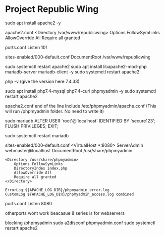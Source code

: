 # Project Republic Wing

sudo apt install apache2 -y

apache2.conf
<Directory /var/www/republicwing>
        Options FollowSymLinks
        AllowOverride All
        Require all granted
</Directory>

ports.conf
Listen 101

sites-enabled/000-default.conf
DocumentRoot /var/www/republicwing

sudo systemctl restart apache2
sudo apt install libapache2-mod-php mariadb-server mariadb-client -y
sudo systemctl restart apache2

php -v (give the version here 7.4.33)

sudo apt install php7.4-mysql php7.4-curl phpmyadmin -y
sudo systemctl restart apache2

apache2.conf
end of the line
Include /etc/phpmyadmin/apache.conf (This will run /phpmyadmin folder. No need to write it)

sudo mariadb
ALTER USER 'root'@'localhost' IDENTIFIED BY 'secure123';
FLUSH PRIVILEGES;
EXIT;

sudo systemctl restart mariadb

sites-enabled/000-default.conf
<VirtualHost *:8080>
    ServerAdmin webmaster@localhost
    DocumentRoot /usr/share/phpmyadmin

    <Directory /usr/share/phpmyadmin>
        Options FollowSymLinks
        DirectoryIndex index.php
        AllowOverride All
        Require all granted
    </Directory>

    ErrorLog ${APACHE_LOG_DIR}/phpmyadmin_error.log
    CustomLog ${APACHE_LOG_DIR}/phpmyadmin_access.log combined
</VirtualHost>

ports.conf
Listen 8080

otherports wont work beacasue 8 series is for webservers

blocking /phpmyadmin
sudo a2disconf phpmyadmin.conf
sudo systemctl restart apache2
